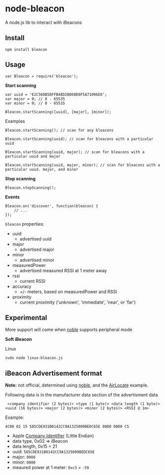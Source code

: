 node-bleacon
============

A node.js lib to interact with iBeacons

Install
-------

    npm install bleacon

Usage
-----

    var Bleacon = require('bleacon');

__Start scanning__

    var uuid = 'E2C56DB5DFFB48D2B060D0F5A71096E0';
    var major = 0; // 0 - 65535
    var minor = 0; // 0 - 65535

    Bleacon.startScanning([uuid], [major], [minor]);

 Examples

    Bleacon.startScanning(); // scan for any bleacons

    Bleacon.startScanning(uuid); // scan for bleacons with a particular uuid

    Bleacon.startScanning(uuid, major); // scan for bleacons with a particular uuid and major

    Bleacon.startScanning(uuid, major, minor); // scan for bleacons with a particular uuid. major, and minor

__Stop scanning__

    Bleacon.stopScanning();

__Events__

    Bleacon.on('discover', function(bleacon) {
        // ...
    });

```bleacon``` properties:
 
 * uuid
   * advertised uuid
 * major
   * advertised major
 * minor
   * advertised minor
 * measuredPower
   * advertised measured RSSI at 1 meter away
 * rssi
   * current RSSI
 * accuracy
   * +/- meters, based on measuredPower and RSSI 
 * proximity
   * current proximity ('unknown', 'immediate', 'near', or 'far')

Experimental
------------

More support will come when [noble](https://github.com/sandeepmistry/noble) supports peripheral mode

__Soft iBeacon__

Linux

    sudo node linux-bleacon.js

iBeacon Advertisement format
----------------------------

__Note:__ not official, determined using [noble](https://github.com/sandeepmistry/noble), and the [AirLocate](http://adcdownload.apple.com/wwdc_2013/wwdc_2013_sample_code/ios_airlocate.zip) example.

Following data is in the manufacturer data section of the advertisment data

     <company identifier (2 bytes)> <type (1 byte)> <data length (1 byte)> <uuid (16 bytes)> <major (2 bytes)> <minor (2 bytes)> <RSSI @ 1m>

Example:

    4C00 02 15 585CDE931B0142CC9A1325009BEDC65E 0000 0000 C5

 * Apple [Company Identifier](https://www.bluetooth.org/en-us/specification/assigned-numbers/company-identifiers) (Little Endian)
 * data type, 0x02 => iBeacon
 * data length, 0x15 = 21
 * uuid: ```585CDE931B0142CC9A1325009BEDC65E```
 * major: ```0000```
 * minor: ```0000```
 * meaured power at 1 meter: ```0xc5``` = ```-59```
